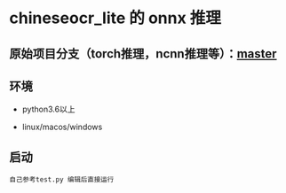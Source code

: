 # chineseocr_lite 的 onnx 推理

## 原始项目分支（torch推理，ncnn推理等）：[master](https://github.com/ouyanghuiyu/chineseocr_lite/tree/master)

## 环境
- python3.6以上

- linux/macos/windows


## 启动 
```
自己参考test.py 编辑后直接运行
```
